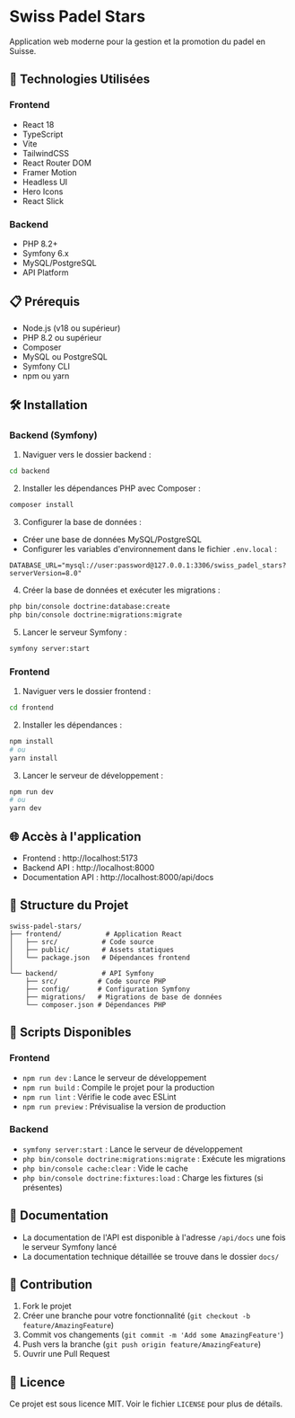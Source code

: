 # Swiss Padel Stars

Application web moderne pour la gestion et la promotion du padel en Suisse.

## 🚀 Technologies Utilisées

### Frontend
- React 18
- TypeScript
- Vite
- TailwindCSS
- React Router DOM
- Framer Motion
- Headless UI
- Hero Icons
- React Slick

### Backend
- PHP 8.2+
- Symfony 6.x
- MySQL/PostgreSQL
- API Platform

## 📋 Prérequis

- Node.js (v18 ou supérieur)
- PHP 8.2 ou supérieur
- Composer
- MySQL ou PostgreSQL
- Symfony CLI
- npm ou yarn

## 🛠 Installation

### Backend (Symfony)

1. Naviguer vers le dossier backend :
```bash
cd backend
```

2. Installer les dépendances PHP avec Composer :
```bash
composer install
```

3. Configurer la base de données :
- Créer une base de données MySQL/PostgreSQL
- Configurer les variables d'environnement dans le fichier `.env.local` :
```env
DATABASE_URL="mysql://user:password@127.0.0.1:3306/swiss_padel_stars?serverVersion=8.0"
```

4. Créer la base de données et exécuter les migrations :
```bash
php bin/console doctrine:database:create
php bin/console doctrine:migrations:migrate
```

5. Lancer le serveur Symfony :
```bash
symfony server:start
```

### Frontend

1. Naviguer vers le dossier frontend :
```bash
cd frontend
```

2. Installer les dépendances :
```bash
npm install
# ou
yarn install
```

3. Lancer le serveur de développement :
```bash
npm run dev
# ou
yarn dev
```

## 🌐 Accès à l'application

- Frontend : http://localhost:5173
- Backend API : http://localhost:8000
- Documentation API : http://localhost:8000/api/docs

## 📁 Structure du Projet

```
swiss-padel-stars/
├── frontend/           # Application React
│   ├── src/           # Code source
│   ├── public/        # Assets statiques
│   └── package.json   # Dépendances frontend
│
└── backend/           # API Symfony
    ├── src/          # Code source PHP
    ├── config/       # Configuration Symfony
    ├── migrations/   # Migrations de base de données
    └── composer.json # Dépendances PHP
```

## 🔧 Scripts Disponibles

### Frontend
- `npm run dev` : Lance le serveur de développement
- `npm run build` : Compile le projet pour la production
- `npm run lint` : Vérifie le code avec ESLint
- `npm run preview` : Prévisualise la version de production

### Backend
- `symfony server:start` : Lance le serveur de développement
- `php bin/console doctrine:migrations:migrate` : Exécute les migrations
- `php bin/console cache:clear` : Vide le cache
- `php bin/console doctrine:fixtures:load` : Charge les fixtures (si présentes)

## 📝 Documentation

- La documentation de l'API est disponible à l'adresse `/api/docs` une fois le serveur Symfony lancé
- La documentation technique détaillée se trouve dans le dossier `docs/`

## 🤝 Contribution

1. Fork le projet
2. Créer une branche pour votre fonctionnalité (`git checkout -b feature/AmazingFeature`)
3. Commit vos changements (`git commit -m 'Add some AmazingFeature'`)
4. Push vers la branche (`git push origin feature/AmazingFeature`)
5. Ouvrir une Pull Request

## 📄 Licence

Ce projet est sous licence MIT. Voir le fichier `LICENSE` pour plus de détails. 